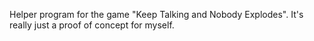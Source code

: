 Helper program for the game "Keep Talking and Nobody Explodes". It's really just a proof of concept for myself.